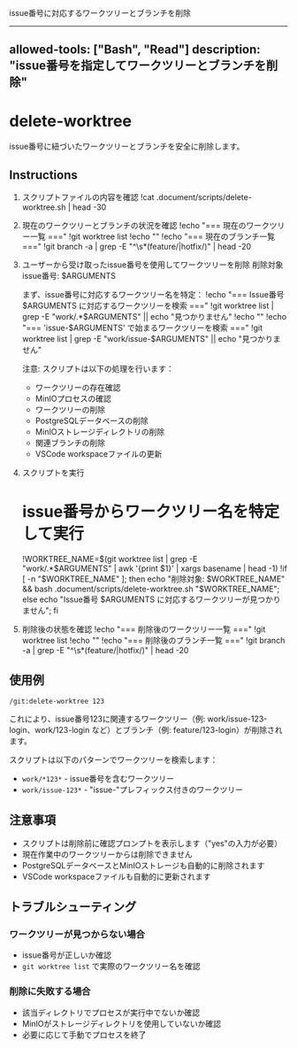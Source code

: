 issue番号に対応するワークツリーとブランチを削除

---
allowed-tools: ["Bash", "Read"]
description: "issue番号を指定してワークツリーとブランチを削除"
---

# delete-worktree

issue番号に紐づいたワークツリーとブランチを安全に削除します。

## Instructions

1. スクリプトファイルの内容を確認
   !cat .document/scripts/delete-worktree.sh | head -30

2. 現在のワークツリーとブランチの状況を確認
   !echo "=== 現在のワークツリー一覧 ==="
   !git worktree list
   !echo ""
   !echo "=== 現在のブランチ一覧 ==="
   !git branch -a | grep -E "^\s*(feature/|hotfix/)" | head -20

3. ユーザーから受け取ったissue番号を使用してワークツリーを削除
   削除対象issue番号: $ARGUMENTS
   
   まず、issue番号に対応するワークツリー名を特定：
   !echo "=== Issue番号 $ARGUMENTS に対応するワークツリーを検索 ==="
   !git worktree list | grep -E "work/.*$ARGUMENTS" || echo "見つかりません"
   !echo ""
   !echo "=== 'issue-$ARGUMENTS' で始まるワークツリーを検索 ==="
   !git worktree list | grep -E "work/issue-$ARGUMENTS" || echo "見つかりません"

   注意: スクリプトは以下の処理を行います：
   - ワークツリーの存在確認
   - MinIOプロセスの確認
   - ワークツリーの削除
   - PostgreSQLデータベースの削除
   - MinIOストレージディレクトリの削除
   - 関連ブランチの削除
   - VSCode workspaceファイルの更新

4. スクリプトを実行
   # issue番号からワークツリー名を特定して実行
   !WORKTREE_NAME=$(git worktree list | grep -E "work/.*$ARGUMENTS" | awk '{print $1}' | xargs basename | head -1)
   !if [ -n "$WORKTREE_NAME" ]; then echo "削除対象: $WORKTREE_NAME" && bash .document/scripts/delete-worktree.sh "$WORKTREE_NAME"; else echo "Issue番号 $ARGUMENTS に対応するワークツリーが見つかりません"; fi

5. 削除後の状態を確認
   !echo "=== 削除後のワークツリー一覧 ==="
   !git worktree list
   !echo ""
   !echo "=== 削除後のブランチ一覧 ==="
   !git branch -a | grep -E "^\s*(feature/|hotfix/)" | head -20

## 使用例

```
/git:delete-worktree 123
```

これにより、issue番号123に関連するワークツリー（例: work/issue-123-login、work/123-login など）とブランチ（例: feature/123-login）が削除されます。

スクリプトは以下のパターンでワークツリーを検索します：
- `work/*123*` - issue番号を含むワークツリー
- `work/issue-123*` - "issue-"プレフィックス付きのワークツリー

## 注意事項

- スクリプトは削除前に確認プロンプトを表示します（"yes"の入力が必要）
- 現在作業中のワークツリーからは削除できません
- PostgreSQLデータベースとMinIOストレージも自動的に削除されます
- VSCode workspaceファイルも自動的に更新されます

## トラブルシューティング

### ワークツリーが見つからない場合
- issue番号が正しいか確認
- `git worktree list` で実際のワークツリー名を確認

### 削除に失敗する場合
- 該当ディレクトリでプロセスが実行中でないか確認
- MinIOがストレージディレクトリを使用していないか確認
- 必要に応じて手動でプロセスを終了
